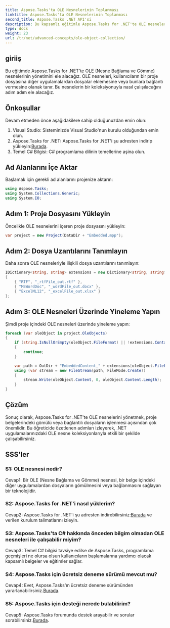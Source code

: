 ```yaml
---
title: Aspose.Tasks'ta OLE Nesnelerinin Toplanması
linktitle: Aspose.Tasks'ta OLE Nesnelerinin Toplanması
second_title: Aspose.Tasks .NET API'si
description: Bu kapsamlı eğitimle Aspose.Tasks for .NET'te OLE nesnelerini nasıl yöneteceğinizi öğrenin. Proje belgeleri içindeki gömülü dosyaların işlenmesinde zahmetsizce ustalaşın.
type: docs
weight: 23
url: /tr/net/advanced-concepts/ole-object-collection/
---
```

## giriiş

Bu eğitimde Aspose.Tasks for .NET'te OLE (Nesne Bağlama ve Gömme) nesnelerinin yönetimini ele alacağız. OLE nesneleri, kullanıcıların bir proje dosyasına diğer uygulamalardan dosyalar eklemesine veya bunlara bağlantı vermesine olanak tanır. Bu nesnelerin bir koleksiyonuyla nasıl çalışılacağını adım adım ele alacağız.

## Önkoşullar

Devam etmeden önce aşağıdakilere sahip olduğunuzdan emin olun:

1. Visual Studio: Sisteminizde Visual Studio'nun kurulu olduğundan emin olun.
2.  Aspose.Tasks for .NET: Aspose.Tasks for .NET'i şu adresten indirip yükleyin:[Burada](https://releases.aspose.com/tasks/net/).
3. Temel C# Bilgisi: C# programlama dilinin temellerine aşina olun.

## Ad Alanlarını İçe Aktar

Başlamak için gerekli ad alanlarını projenize aktarın:

```csharp
using Aspose.Tasks;
using System.Collections.Generic;
using System.IO;


```

## Adım 1: Proje Dosyasını Yükleyin

Öncelikle OLE nesnelerini içeren proje dosyasını yükleyin:

```csharp
var project = new Project(DataDir + "Embedded.mpp");
```

## Adım 2: Dosya Uzantılarını Tanımlayın

Daha sonra OLE nesneleriyle ilişkili dosya uzantılarını tanımlayın:

```csharp
IDictionary<string, string> extensions = new Dictionary<string, string>
{
    { "RTF", "_rtfFile_out.rtf" },
    { "MSWordDoc", "_wordFile_out.docx" },
    { "ExcelML12", "_excelFile_out.xlsx" }
};
```

## Adım 3: OLE Nesneleri Üzerinde Yineleme Yapın

Şimdi proje içindeki OLE nesneleri üzerinde yineleme yapın:

```csharp
foreach (var oleObject in project.OleObjects)
{
    if (string.IsNullOrEmpty(oleObject.FileFormat) || !extensions.ContainsKey(oleObject.FileFormat))
    {
        continue;
    }

    var path = OutDir + "EmbeddedContent_" + extensions[oleObject.FileFormat];
    using (var stream = new FileStream(path, FileMode.Create))
    {
        stream.Write(oleObject.Content, 0, oleObject.Content.Length);
    }
}
```

## Çözüm

Sonuç olarak, Aspose.Tasks for .NET'te OLE nesnelerini yönetmek, proje belgelerindeki gömülü veya bağlantılı dosyaların işlenmesi açısından çok önemlidir. Bu öğreticide özetlenen adımları izleyerek, .NET uygulamalarınızdaki OLE nesne koleksiyonlarıyla etkili bir şekilde çalışabilirsiniz.

## SSS'ler

### S1: OLE nesnesi nedir?

Cevap1: Bir OLE (Nesne Bağlama ve Gömme) nesnesi, bir belge içindeki diğer uygulamalardan dosyaların gömülmesini veya bağlanmasını sağlayan bir teknolojidir.

### S2: Aspose.Tasks for .NET'i nasıl yüklerim?

 Cevap2: Aspose.Tasks for .NET'i şu adresten indirebilirsiniz:[Burada](https://releases.aspose.com/tasks/net/) ve verilen kurulum talimatlarını izleyin.

### S3: Aspose.Tasks'ta C# hakkında önceden bilgim olmadan OLE nesneleri ile çalışabilir miyim?

Cevap3: Temel C# bilgisi tavsiye edilse de Aspose.Tasks, programlama geçmişleri ne olursa olsun kullanıcıların başlamalarına yardımcı olacak kapsamlı belgeler ve eğitimler sağlar.

### S4: Aspose.Tasks için ücretsiz deneme sürümü mevcut mu?

 Cevap4: Evet, Aspose.Tasks'ın ücretsiz deneme sürümünden yararlanabilirsiniz.[Burada](https://releases.aspose.com/).

### S5: Aspose.Tasks için desteği nerede bulabilirim?

 Cevap5: Aspose.Tasks forumunda destek arayabilir ve sorular sorabilirsiniz.[Burada](https://forum.aspose.com/c/tasks/15).